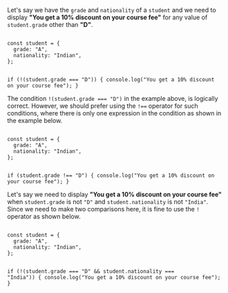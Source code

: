 Let's say we have the
`grade` and `nationality`
of a `student`
and we need to display
**"You get a 10% discount on your course fee"**
for any value of `student.grade`
other than **"D"**.

<codeblock language="javascript" type="lesson">
<code>
const student = {
  grade: "A",
  nationality: "Indian",
};

if (!(student.grade === "D")) {
  console.log("You get a 10% discount on your course fee");
}
</code>
</codeblock>

The condition
`!(student.grade === "D")`
in the example above,
is logically correct.
However, we should prefer
using the `!==` operator
for such conditions,
where there is only
one expression in the condition
as shown in the example below.

<codeblock language="javascript" type="lesson">
<code>
const student = {
  grade: "A",
  nationality: "Indian",
};

if (student.grade !== "D") {
  console.log("You get a 10% discount on your course fee");
}
</code>
</codeblock>

Let's say we need to display
**"You get a 10% discount on your course fee"**
when `student.grade` is not `"D"`
and
`student.nationality` is not `"India"`.
Since we need to make
two comparisons here,
it is fine to use the
`!` operator
as shown below.

<codeblock language="javascript" type="lesson">
<code>
const student = {
  grade: "A",
  nationality: "Indian",
};

if (!(student.grade === "D" && student.nationality === "India")) {
  console.log("You get a 10% discount on your course fee");
}
</code>
</codeblock>